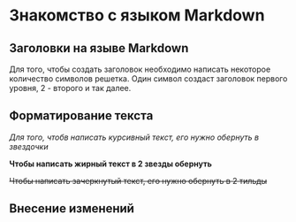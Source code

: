 # Знакомство с языком Markdown #
## Заголовки на языве Markdown ##
Для того, чтобы создать заголовок необходимо написать некоторое количество символов решетка. Один символ создаст заголовок первого уровня, 2 - второго и так далее.
## Форматирование текста ##
*Для того, чтобв написать курсивный текст, его нужно обернуть в звездочки*

**Чтобы написать жирный текст в 2 звезды обернуть**

~~Чтобы написать зачеркнутый текст, его нужно обернуть в 2 тильды~~

## Внесение изменений
